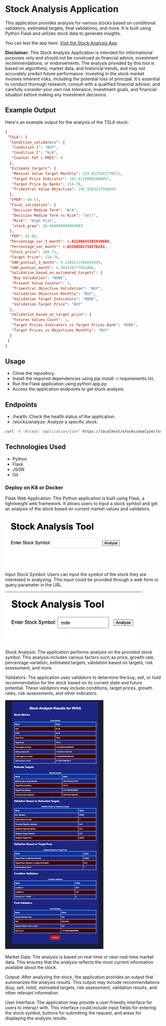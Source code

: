 # Stock Analysis Application

This application provides analysis for various stocks based on conditional validators, estimated targets, final validations, and more. It is built using Python Flask and utilizes stock data to generate insights.

You can test the app here: [Visit the Stock Analysis App](https://fintech.ibrain.dev)

**Disclaimer:** This Stock Analysis Application is intended for informational purposes only and should not be construed as financial advice, investment recommendations, or endorsements. The analysis provided by this tool is based on algorithms, market data, and historical trends, and may not accurately predict future performance. Investing in the stock market involves inherent risks, including the potential loss of principal. It's essential to conduct thorough research, consult with a qualified financial advisor, and carefully consider your own risk tolerance, investment goals, and financial situation before making any investment decisions.

## Example Output

Here's an example output for the analysis of the TSLA stock:

```json
{
 "TSLA": {
  "Condition_validators": {
   "Condition 1": "BUY",
   "Condition 2": "N/A",
   "Counter FUT + PRES": 0
  },
  "Estimate_targets": {
   "Mensual Value Target Monthly": 193.0135347776511,
   "Target Price Indicator": 185.41190902980057,
   "Target Price by Banks": 214.76,
   "Trimestral Value Objective": 192.9383217566659
  },
  "FPER": 44.63,
  "Final_validation": {
   "Decision Medium Term": "N/A",
   "Decision Medium Term vs Risk": "Sell",
   "Risk": "High Risk",
   "stock_grow": 26.049999999999983
  },
  "PER": 43.85,
  "Percentage_var_3_month": 0.02240645305848084,
  "Percentage_var_month": 0.02280501710376283,
  "Stock_price": 188.71,
  "Target Price": 214.76,
  "VAR_puntual_3_month": 4.2283217566659195,
  "VAR_puntual_month": 4.303534777651084,
  "Validation_based_on_estimated_targets": {
   "Buy Validation": "NONE",
   "Present Value Counter": 3,
   "Trimestral Objective Validation": "BUY",
   "Validation Objective Monthly": "BUY",
   "Validation Target Indicators": "NONE",
   "Validation Target Price": "BUY"
  },
  "Validation_based_on_target_price": {
   "Futures Values Count": 1,
   "Target Prices Indicators vs Target Prices Bank": "NONE",
   "Target Prices vs Objectives Monthly": "BUY"
  }
 }
}
```

## Usage

- Clone the repository.
- Install the required dependencies using pip install -r requirements.txt.
- Run the Flask application using python app.py.
- Access the application endpoints to get stock analysis.

## Endpoints

- /health: Check the health status of the application.
- /stocks/analyze: Analyze a specific stock.

```bash
curl -H "Accept: application/json" https://localhost/stocks/analyze\?symbol\=tsla | jq
```

## Technologies Used

- Python
- Flask
- JSON
- Git

### Deploy on K8 or Docker

Flask Web Application: This Python application is built using Flask, a lightweight web framework. It allows users to input a stock symbol and get an analysis of the stock based on current market values and validators.

![website](assest/index.png)

Input Stock Symbol: Users can input the symbol of the stock they are interested in analyzing. This input could be provided through a web form or query parameter in the URL.

![website](assest/index_2.png)

Stock Analysis: The application performs analysis on the provided stock symbol. This analysis includes various factors such as price, growth rate, percentage variation, estimated targets, validation based on targets, risk assessment, and more.

Validators: The application uses validators to determine the buy, sell, or hold recommendation for the stock based on its current state and future potential. These validators may include conditions, target prices, growth rates, risk assessments, and other indicators.

![website](assest/results.png)

Market Data: The analysis is based on real-time or near-real-time market data. This ensures that the analysis reflects the most current information available about the stock.

Output: After analyzing the stock, the application provides an output that summarizes the analysis results. This output may include recommendations (buy, sell, hold), estimated targets, risk assessment, validation results, and other relevant information.

User Interface: The application may provide a user-friendly interface for users to interact with. This interface could include input fields for entering the stock symbol, buttons for submitting the request, and areas for displaying the analysis results.
